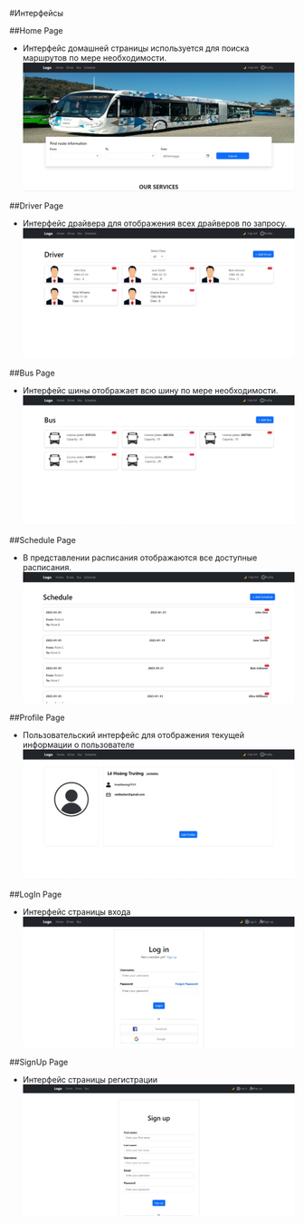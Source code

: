 #Интерфейсы

##Home Page
- Интерфейс домашней страницы используется для поиска маршрутов по мере необходимости.
![home](images/Home.jpg)

##Driver Page 
- Интерфейс драйвера для отображения всех драйверов по запросу.
![driver](images/Driver.jpg)

##Bus Page 
- Интерфейс шины отображает всю шину по мере необходимости.
![bus](images/bus.jpg)

##Schedule Page 
- В представлении расписания отображаются все доступные расписания.
![Schedule](images/schedule.jpg)

##Profile Page 
- Пользовательский интерфейс для отображения текущей информации о пользователе
![user](images/user.jpg)

##LogIn Page 
- Интерфейс страницы входа
![login](images/login.jpg)

##SignUp Page 
- Интерфейс страницы регистрации
![user](images/signup.jpg)
